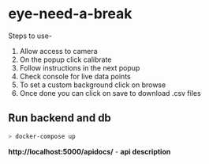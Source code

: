 # eye-need-a-break

Steps to use-

1. Allow access to camera
2. On the popup click calibrate
3. Follow instructions in the next popup
4. Check console for live data points
5. To set a custom background click on browse
6. Once done you can click on save to download .csv files

## Run backend and db

```bash
> docker-compose up
```

**http://localhost:5000/apidocs/** - **api description**